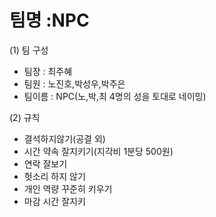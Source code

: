 # 팀명 :NPC
(1) 팀 구성
- 팀장 : 최주혜
- 팀원 : 노진호,박성우,박주은
- 팀이름 : NPC(노,박,최 4명의 성을 토대로 네이밍)

(2) 규칙
 - 결석하지않기(공결 외)
 - 시간 약속 잘지키기(지각비 1분당 500원)
 - 연락 잘보기
 - 헛소리 하지 않기
 - 개인 역량 꾸준히 키우기
 - 마감 시간 잘지키
